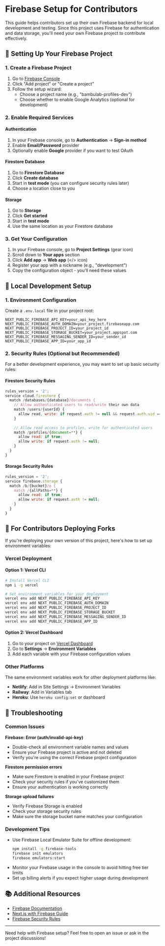 # Firebase Setup for Contributors

This guide helps contributors set up their own Firebase backend for local development and testing. Since this project uses Firebase for authentication and data storage, you'll need your own Firebase project to contribute effectively.

## 🔧 Setting Up Your Firebase Project

### 1. Create a Firebase Project

1. Go to [Firebase Console](https://console.firebase.google.com/)
2. Click "Add project" or "Create a project"
3. Follow the setup wizard:
   - Choose a project name (e.g., "bambulab-profiles-dev")
   - Choose whether to enable Google Analytics (optional for development)

### 2. Enable Required Services

#### Authentication
1. In your Firebase console, go to **Authentication** → **Sign-in method**
2. Enable **Email/Password** provider
3. Optionally enable **Google** provider if you want to test OAuth

#### Firestore Database
1. Go to **Firestore Database**
2. Click **Create database**
3. Start in **test mode** (you can configure security rules later)
4. Choose a location close to you

#### Storage
1. Go to **Storage**
2. Click **Get started**
3. Start in **test mode**
4. Use the same location as your Firestore database

### 3. Get Your Configuration

1. In your Firebase console, go to **Project Settings** (gear icon)
2. Scroll down to **Your apps** section
3. Click **Add app** → **Web app** (</> icon)
4. Register your app with a nickname (e.g., "development")
5. Copy the configuration object - you'll need these values

## 🔑 Local Development Setup

### 1. Environment Configuration

Create a `.env.local` file in your project root:

```env
NEXT_PUBLIC_FIREBASE_API_KEY=your_api_key_here
NEXT_PUBLIC_FIREBASE_AUTH_DOMAIN=your_project.firebaseapp.com
NEXT_PUBLIC_FIREBASE_PROJECT_ID=your_project_id
NEXT_PUBLIC_FIREBASE_STORAGE_BUCKET=your_project.appspot.com
NEXT_PUBLIC_FIREBASE_MESSAGING_SENDER_ID=your_sender_id
NEXT_PUBLIC_FIREBASE_APP_ID=your_app_id
```

### 2. Security Rules (Optional but Recommended)

For a better development experience, you may want to set up basic security rules:

#### Firestore Security Rules
```javascript
rules_version = '2';
service cloud.firestore {
  match /databases/{database}/documents {
    // Allow authenticated users to read/write their own data
    match /users/{userId} {
      allow read, write: if request.auth != null && request.auth.uid == userId;
    }
    
    // Allow read access to profiles, write for authenticated users
    match /profiles/{document=**} {
      allow read: if true;
      allow write: if request.auth != null;
    }
  }
}
```

#### Storage Security Rules
```javascript
rules_version = '2';
service firebase.storage {
  match /b/{bucket}/o {
    match /{allPaths=**} {
      allow read: if true;
      allow write: if request.auth != null;
    }
  }
}
```

## 🚀 For Contributors Deploying Forks

If you're deploying your own version of this project, here's how to set up environment variables:

### Vercel Deployment

#### Option 1: Vercel CLI
```bash
# Install Vercel CLI
npm i -g vercel

# Set environment variables for your deployment
vercel env add NEXT_PUBLIC_FIREBASE_API_KEY
vercel env add NEXT_PUBLIC_FIREBASE_AUTH_DOMAIN
vercel env add NEXT_PUBLIC_FIREBASE_PROJECT_ID
vercel env add NEXT_PUBLIC_FIREBASE_STORAGE_BUCKET
vercel env add NEXT_PUBLIC_FIREBASE_MESSAGING_SENDER_ID
vercel env add NEXT_PUBLIC_FIREBASE_APP_ID
```

#### Option 2: Vercel Dashboard
1. Go to your project on [Vercel Dashboard](https://vercel.com/dashboard)
2. Go to **Settings** → **Environment Variables**
3. Add each variable with your Firebase configuration values

### Other Platforms

The same environment variables work for other deployment platforms like:
- **Netlify**: Add in Site Settings → Environment Variables
- **Railway**: Add in Variables tab
- **Heroku**: Use `heroku config:set` or dashboard

## 🔧 Troubleshooting

### Common Issues

**Firebase: Error (auth/invalid-api-key)**
- Double-check all environment variable names and values
- Ensure your Firebase project is active and not deleted
- Verify you're using the correct Firebase project configuration

**Firestore permission errors**
- Make sure Firestore is enabled in your Firebase project
- Check your security rules if you've customized them
- Ensure your authentication is working correctly

**Storage upload failures**
- Verify Firebase Storage is enabled
- Check your storage security rules
- Make sure the storage bucket name matches your configuration

### Development Tips

- Use Firebase Local Emulator Suite for offline development:
  ```bash
  npm install -g firebase-tools
  firebase init emulators
  firebase emulators:start
  ```
- Monitor your Firebase usage in the console to avoid hitting free tier limits
- Set up billing alerts if you expect higher usage during development

## 📚 Additional Resources

- [Firebase Documentation](https://firebase.google.com/docs)
- [Next.js with Firebase Guide](https://nextjs.org/learn/react-foundations)
- [Firebase Security Rules](https://firebase.google.com/docs/rules)

---

Need help with Firebase setup? Feel free to open an issue or ask in the project discussions!

